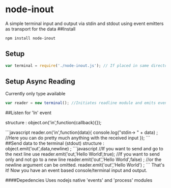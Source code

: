 # node-inout
A simple terminal input and output via stdin and stdout using event emitters as transport for the data
##Install
```
npm install node-inout
```
## Setup
```javascript
var terminal = require('./node-inout.js'); // If placed in same directory as script you want to use it in
```
## Setup Async Reading 
Currently only type available
```javascript
var reader = new terminal(); //Initiates readline module and emits event on receipt of a line
```
##Listen for 'In' event
<p>structure : object.on('in',function(callback){}); </p>
```javascript
reader.on('in',function(data){
  console.log("stdin-> " + data) ; //Here you can do pretty much anything with the received input
});
```
##Send data to the terminal (stdout)
structure : object.emit('out',data,newline) ; 
```javascript
//If you want to send and go to the next line use
  reader.emit('out,'Hello World!,true); 
//If you want to send only and not go to a new line
  reader.emit('out','Hello World',false) ; 
    //or the newline argument can be omitted. 
  reader.emit('out','Hello World') ; 
```
That's it! Now you have an event based console/terminal input and output. 

####Depedencies
Uses nodejs native 'events' and 'process' modules
